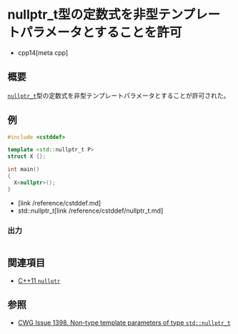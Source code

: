 # nullptr_t型の定数式を非型テンプレートパラメータとすることを許可
* cpp14[meta cpp]

## 概要
[`nullptr_t`](/reference/cstddef/nullptr_t.md)型の定数式を非型テンプレートパラメータとすることが許可された。


## 例
```cpp
#include <cstddef>

template <std::nullptr_t P>
struct X {};

int main()
{
  X<nullptr>();
}
```
* <cstddef>[link /reference/cstddef.md]
* std::nullptr_t[link /reference/cstddef/nullptr_t.md]

### 出力
```
```


## 関連項目
- [C++11 `nullptr`](/lang/cpp11/nullptr.md)


## 参照
- [CWG Issue 1398. Non-type template parameters of type `std::nullptr_t`](http://www.open-std.org/jtc1/sc22/wg21/docs/cwg_defects.html#1398)

